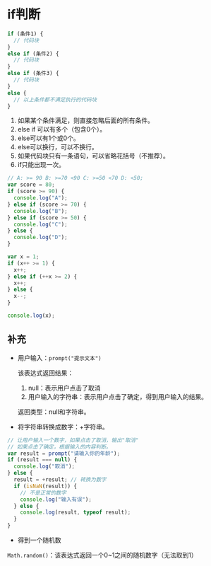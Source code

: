 # if判断

```js
if (条件1) {
  // 代码块
}
else if (条件2) {
  // 代码块
}
else if (条件3) {
  // 代码块
}
else {
  // 以上条件都不满足执行的代码块
}
```

1. 如果某个条件满足，则直接忽略后面的所有条件。
2. else if 可以有多个（包含0个）。
3. else可以有1个或0个。
4. else可以换行，可以不换行。
5. 如果代码块只有一条语句，可以省略花括号（不推荐）。
6. if只能出现一次。

```js
// A: >= 90 B: >=70 <90 C: >=50 <70 D: <50;
var score = 80;
if (score >= 90) {
  console.log("A");
} else if (score >= 70) {
  console.log("B");
} else if (score >= 50) {
  console.log("C");
} else {
  console.log("D");
}
```

```js
var x = 1;
if (x++ >= 1) {
  x++;
} else if (++x >= 2) {
  x++;
} else {
  x--;
}

console.log(x);
```

## 补充

- 用户输入：``` prompt("提示文本") ```

    该表达式返回结果：

    1. null：表示用户点击了取消
    2. 用户输入的字符串：表示用户点击了确定，得到用户输入的结果。

    返回类型：null和字符串。

- 将字符串转换成数字：+字符串。

```js
// 让用户输入一个数字，如果点击了取消，输出"取消"
// 如果点击了确定，根据输入的内容判断。
var result = prompt("请输入你的年龄");
if (result === null) {
  console.log("取消");
} else {
  result = +result; // 转换为数字
  if (isNaN(result)) {
    // 不是正常的数字
    console.log("输入有误");
  } else {
    console.log(result, typeof result);
  }
}

```

- 得到一个随机数

``` Math.random() ```：该表达式返回一个0~1之间的随机数字（无法取到1）
